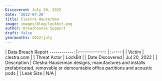```yaml
---
Discovered: July 20, 2022
date: '2022-07-20'
title: Clestra Hauserman
image: images/blog/lockbit.png
author: Breachsense Support
draft: false
yearmonths: 2022/july
---
```



| Data Breach Report
------------:     |:-------------:    | :-----:|
| Victim      | clestra.com      | 
| Threat Actor      | LockBit      | 
| Date Discovered      | Jul 20, 2022      | 
| Description      | Clestra Hauserman designs, manufactures and installs prefabricated, removable or demountable office partitions and acoustic pods      | 
| Leak Size      | N/A      | 

